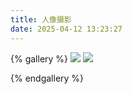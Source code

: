 ```yaml
---
title: 人像摄影
date: 2025-04-12 13:23:27
---
```


{% gallery %}
![](../../imgs/IMG_3640.jpg)
![](../../imgs/IMG_3898.jpg)

{% endgallery %}
